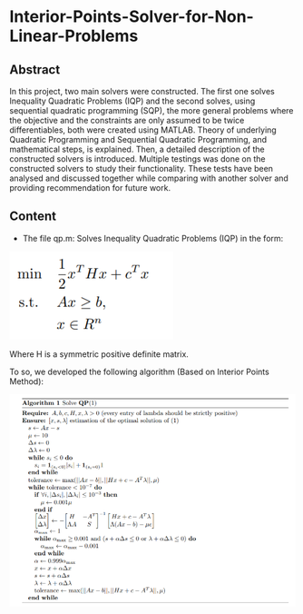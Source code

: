 # Interior-Points-Solver-for-Non-Linear-Problems

## Abstract

In this project, two main solvers were constructed. The first one solves Inequality Quadratic Problems (IQP) and the second solves, using sequential quadratic programming (SQP), the more general problems where the objective and the constraints are only assumed to be twice differentiables, both were created using MATLAB. Theory of underlying Quadratic Programming and Sequential Quadratic Programming, and mathematical steps, is explained. Then, a detailed description of the constructed solvers is introduced. Multiple testings was done on the constructed solvers to study their functionality. These tests have been analysed and discussed together while comparing with another solver and providing recommendation for future work.


## Content

- The file qp.m: Solves Inequality Quadratic Problems (IQP) in the form:


 ![plot](./iqp_pb.png)
 
 Where H is a symmetric positive definite matrix.
 
 To so, we developed the following algorithm (Based on Interior Points Method):
 
 ![plot](./qp_algo.png)


